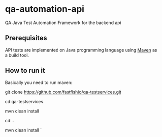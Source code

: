 # qa-automation-api
QA Java Test Automation Framework for the backend api

## Prerequisites

API tests are implemented on Java programming language using [Maven](https://maven.apache.org/) as a build tool.

## How to run it

Basically you need to run maven:

git clone https://github.com/fastfishio/qa-testservices.git

cd qa-testservices

mvn clean install

cd ..

mvn clean install
`
